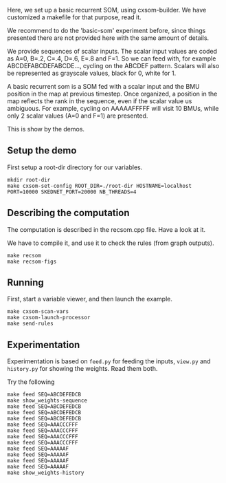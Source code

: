 

Here, we set up a basic recurrent SOM, using cxsom-builder. We have
customized a makefile for that purpose, read it.

We recommend to do the 'basic-som' experiment before, since things
presented there are not provided here with the same amount of details.

We provide sequences of scalar inputs. The scalar input values are
coded as A=0, B=.2, C=.4, D=.6, E=.8 and F=1.  So we can feed with,
for example ABCDEFABCDEFABCDE..., cycling on the ABCDEF
pattern. Scalars will also be represented as grayscale values, black
for 0, white for 1.

A basic recurrent som is a SOM fed with a scalar input and the BMU
position in the map at previous timestep. Once organized, a position
in the map reflects the rank in the sequence, even if the scalar value
us ambiguous. For example, cycling on AAAAAFFFFF will visit 10 BMUs,
while only 2 scalar values (A=0 and F=1) are presented.

This is show by the demos.

## Setup the demo

First setup a root-dir directory for our variables.

```
mkdir root-dir
make cxsom-set-config ROOT_DIR=./root-dir HOSTNAME=localhost PORT=10000 SKEDNET_PORT=20000 NB_THREADS=4
```

## Describing the computation

The computation is described in the recsom.cpp file. Have a look at it.

We have to compile it, and use it to check the rules (from graph outputs).

```
make recsom
make recsom-figs
```

## Running

First, start a variable viewer, and then launch the example.

```
make cxsom-scan-vars
make cxsom-launch-processor 
make send-rules 
```
## Experimentation

Experimentation is based on `feed.py` for feeding the inputs, `view.py` and
`history.py` for showing the weights. Read them both.

Try the following

```
make feed SEQ=ABCDEFEDCB
make show_weights-sequence
make feed SEQ=ABCDEFEDCB
make feed SEQ=ABCDEFEDCB
make feed SEQ=ABCDEFEDCB
make feed SEQ=AAACCCFFF
make feed SEQ=AAACCCFFF
make feed SEQ=AAACCCFFF
make feed SEQ=AAACCCFFF
make feed SEQ=AAAAAF
make feed SEQ=AAAAAF
make feed SEQ=AAAAAF
make feed SEQ=AAAAAF
make show_weights-history
```




